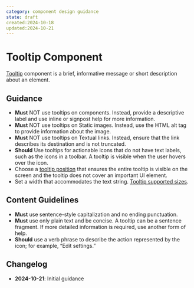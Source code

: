 ```yaml
---
category: component design guidance
state: draft
created:2024-10-18
updated:2024-10-21
---
```


# Tooltip Component

[Tooltip](https://clarity.design/documentation/tooltip) component is a brief, informative message or short description about an element.

## Guidance

- **Must** NOT use tooltips on components. Instead, provide a descriptive label and use inline or signpost help for more information.
- **Must** NOT use tooltips on Static images. Instead, use the HTML alt tag to provide information about the image.
- **Must** NOT use tooltips on Textual links. Instead, ensure that the link describes its destination and is not truncated.
- **Should** Use tooltips for actionable icons that do not have text labels, such as the icons in a toolbar. A tooltip is visible when the user hovers over the icon.
- Choose a [tooltip position]((https://clarity.design/documentation/tooltip#placement)) that ensures the entire tooltip is visible on the screen and the tooltip does not cover an important UI element.
- Set a width that accommodates the text string. [Tooltip supported sizes](https://clarity.design/documentation/tooltip#size).

## Content Guidelines

- **Must** use sentence-style capitalization and no ending punctuation.
- **Must** use only plain text and be concise. A tooltip can be a sentence fragment. If more detailed information is required, use another form of help.
- **Should** use a verb phrase to describe the action represented by the icon; for example, “Edit settings.”

## Changelog

- **2024-10-21**: Initial guidance